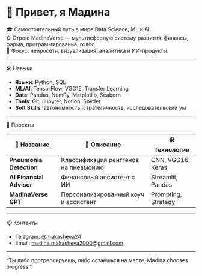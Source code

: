 # 👋 Привет, я Мадина

🎓 Самостоятельный путь в мире Data Science, ML и AI.  
⚙️ Строю MadinaVerse — мультисферную систему развития: финансы, фарма, программирование, голос.  
🧠 Фокус: нейросети, визуализация, аналитика и ИИ-продукты.

---

 🛠️ Навыки

- **Языки**: Python, SQL  
- **ML/AI**: TensorFlow, VGG16, Transfer Learning  
- **Data**: Pandas, NumPy, Matplotlib, Seaborn  
- **Tools**: Git, Jupyter, Notion, Spyder  
- **Soft Skills**: автономность, стратегичность, исследовательский ум

---

 📂 Проекты

| 📁 Название | 📌 Описание | 🛠️ Технологии |
|------------|------------|----------------|
| **Pneumonia Detection** | Классификация рентгенов на пневмонию | CNN, VGG16, Keras |
| **AI Financial Advisor** | Финансовый ассистент с ИИ | Streamlit, Pandas |
| **MadinaVerse GPT** | Персонализированный коуч и ассистент | Prompting, Strategy |

---

 📫 Контакты

- Telegram: [@makasheva24](https://t.me/Makasheva24)
- Email: madina.makasheva2000@gmail.com

---
“Ты либо прогрессируешь, либо остаёшься на месте. Madina chooses progress.”
